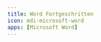 ```yaml
---
title: Word Fortgeschritten
icon: mdi-microsoft-word
apps: [Microsoft Word]
---
```





<Features/>
